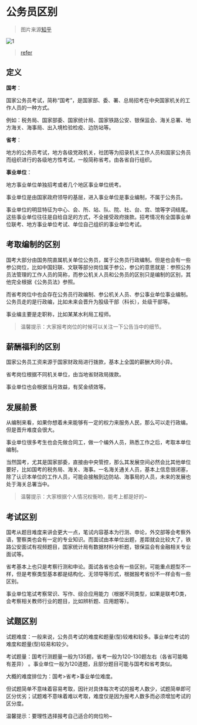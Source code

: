 # 公务员区别

> 图片来源[知乎](https://zhuanlan.zhihu.com/p/52594850)

![1](/img/career/gwy-diff.jpg)

> [refer](http://www.zjgwy.org/html/xwsz/zyxw/202012/21_59380.html)

## 定义

**国考**：

国家公务员考试，简称“国考”，是国家部、委、署、总局招考在中央国家机关的工作人员的一种方式。

例如：税务局、国家部委、国家统计局、国家铁路公安、银保监会、海关总署、地方海关、海事局、出入境检验检疫、边防站等。

**省考**：

地方的公务员考试，地方各级党政机关，社团等为招录机关工作人员和国家公务员而组织进行的各级地方性考试，一般简称省考。由各省自行组织。

**事业单位**：

地方事业单位单独招考或者几个地区事业单位统考。

事业单位是由国家政府领导的基层，进入事业单位是事业编制，不属于公务员。

事业单位的明显特征为中心、会、所、站、队、院、社、台、宫、馆等字词结尾。这些事业单位往往是自给自足的方式，不全接受政府拨款。招考情况有全国事业单位联考、地方事业单位考试、单位自己组织的事业单位考试。

## 考取编制的区别

国考大部分由国务院直属机关单位公务员，属于公务员行政编制。但是也会有一些参公岗位，比如中国妇联、文联等部分岗位属于参公，参公的意思就是：参照公务员法管理的工作人员的简称，而参公机关人员和公务员的区别只是编制的区别，其他完全根据《公务员法》参照。

而省考岗位中也会存在公务员行政编制、参公机关人员、参公事业单位事业编制。公务员走的是行政编，比如未来会晋升为股级干部（科长），处级干部等。

事业编主要是走职称，比如某某水利局工程师。

> 温馨提示：大家报考岗位的时候可以关注一下公告当中的细节。

## 薪酬福利的区别

国家公务员工资来源于国家财政局进行拨款，基本上全国的薪酬大同小异。

省考岗位根据不同机关单位，由当地省财政局拨款。

事业单位也会根据当月效益，有奖金绩效等。

## 发展前景

从编制来看，如果你想着未来能够有一定的权力来服务人民，那么可以走行政编。但是晋升难度会很大。

事业单位很多考生也会先做合同工，做一个编外人员，熟悉工作之后，考取本单位编制。

当然国考，尤其是国家部委，直接由中央管控，那么其发展空间必然会比其他单位要好，比如国考的税务局、海关、海事。一名海关通关人员，基本上信息很闭塞，除了认识本单位的工作人员，可能会接触到边防站、海事局的人员，未来的发展也处于海关总署当中。

> 温馨提示：大家根据个人情况权衡哟，能考上都是好的~

## 考试区别

国考从题目难度来讲会更大一点，笔试内容基本为行测、申论，外交部等会考察外语，警察类也会有一定的专业知识。而面试由本单位出题，差距就会比较大了，铁路公安面试有视频题目，国家统计局有数据材料分析题，银保监会有金融相关专业面试等。

省考基本上也只是考察行测和申论。面试各省也会有一些区别，可能重点题型不一样，但是考察类型基本都是结构化、无领导等形式，根据报考省份不一样会有一些区别。

事业单位笔试考察常识、写作、综合应用能力（根据不同类型，如果是联考D类，会考察相关教师行业的题目，比如辨析题、应用题等）。

## 试题区别

试题难度：一般来说，公务员考试的难度和题量(型)较难和较多。事业单位考试的难度和题量(型)较易和较少。

考试题量：国考行测题量一般为135题，省考一般为120-130题左右（各省可能略有差异） 。事业单位一般为120道题，且部分题目可能与国考和省考类似。

大概的难度排位为：国考>省考>事业单位难度。

但试题简单不意味着容易考取，因针对具体每次考试的报考人数少，试题简单即可区分优劣；试题难不意味着难以考取，难度仅是因为报考人数多而必须增加考试的区分度。

温馨提示：要理性选择报考自己适合的岗位哟~
